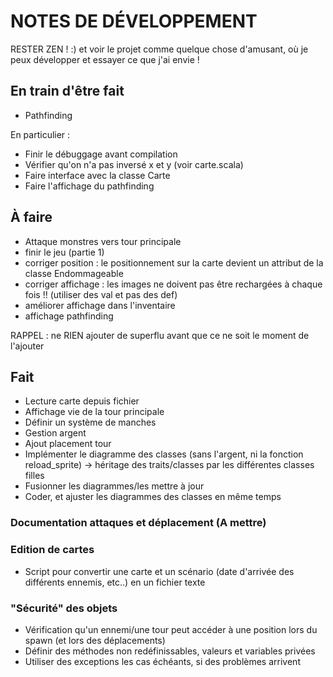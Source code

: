 # NOTES DE DÉVELOPPEMENT

RESTER ZEN ! :) et voir le projet comme quelque chose d'amusant,
où je peux développer et essayer ce que j'ai envie !

## En train d'être fait

* Pathfinding

En particulier :

* Finir le débuggage avant compilation
* Vérifier qu'on n'a pas inversé x et y (voir carte.scala)
* Faire interface avec la classe Carte
* Faire l'affichage du pathfinding

## À faire

* Attaque monstres vers tour principale
* finir le jeu (partie 1)
* corriger position : le positionnement sur la carte devient un attribut de
  la classe Endommageable
* corriger affichage : les images ne doivent pas être rechargées à chaque fois !!
  (utiliser des val et pas des def)
* améliorer affichage dans l'inventaire
* affichage pathfinding

RAPPEL : ne RIEN ajouter de superflu avant que ce
ne soit le moment de l'ajouter

## Fait

* Lecture carte depuis fichier
* Affichage vie de la tour principale
* Définir un système de manches
* Gestion argent
* Ajout placement tour
* Implémenter le diagramme des classes (sans l'argent, ni la fonction
reload_sprite) -> héritage des traits/classes par les différentes classes
filles
* Fusionner les diagrammes/les mettre à jour
* Coder, et ajuster les diagrammes des classes en même temps

### Documentation attaques et déplacement (A mettre)

### Edition de cartes

* Script pour convertir une carte et un scénario (date d'arrivée des différents
  ennemis, etc..) en un fichier texte

### "Sécurité" des objets

* Vérification qu'un ennemi/une tour peut accéder à une position lors du spawn (et lors des déplacements)
* Définir des méthodes non redéfinissables, valeurs et variables privées
* Utiliser des exceptions les cas échéants, si des problèmes arrivent

